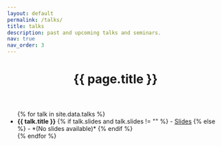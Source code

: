 ```yaml
---
layout: default
permalink: /talks/
title: talks
description: past and upcoming talks and seminars.
nav: true
nav_order: 3
---
```


<div class="post">
  <header class="post-header">
    <h1 class="post-title">{{ page.title }}</h1>
  </header>
  <article>
    <ul>
      {% for talk in site.data.talks %}
        <li>
          <strong>{{ talk.title }}</strong>
          {% if talk.slides and talk.slides != "" %}
            - <a href="{{ talk.slides }}" target="_blank">Slides</a>
          {% else %}
            - *(No slides available)*
          {% endif %}
        </li>
      {% endfor %}
    </ul>
  </article>
</div>